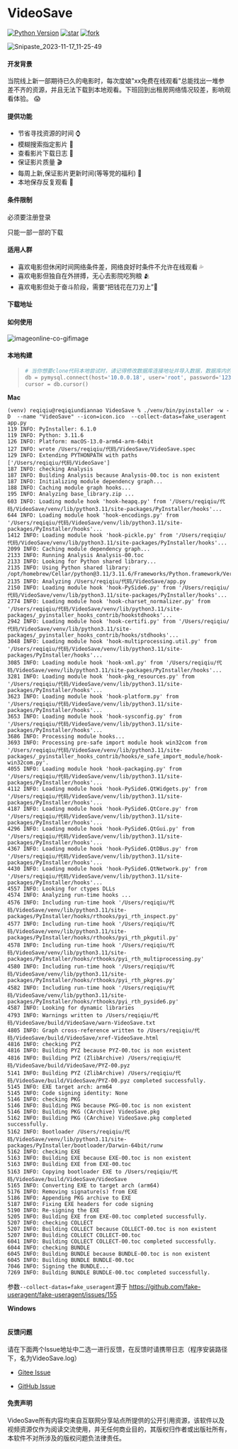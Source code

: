 # VideoSave

[![Python Version](https://img.shields.io/badge/python-3.11+-green)](https://www.python.org)
[![star](https://gitee.com/shiya_liu/VideoSave/badge/star.svg?theme=white)](https://gitee.com/shiya_liu/VideoSave/stargazers)
[![fork](https://gitee.com/shiya_liu/VideoSave/badge/fork.svg?theme=white)](https://gitee.com/shiya_liu/VideoSave/members)

![Snipaste_2023-11-17_11-25-49](assets/Snipaste_2023-11-17_11-25-49.png)

#### 开发背景

当院线上新一部期待已久的电影时，每次度娘"xx免费在线观看"总能找出一堆参差不齐的资源，并且无法下载到本地观看。下班回到出租房网络情况较差，影响观看体验。 😱

#### 提供功能

- 节省寻找资源的时间 ⌚️
- 模糊搜索指定影片 🐴
- 查看影片下载日志 🦜
- 保证影片质量 🎬
- 每周上新,保证影片更新时间(等等党的福利) 🎦
- 本地保存反复观看 🌹

#### 条件限制

必须要注册登录

只能一部一部的下载



#### 适用人群

- 喜欢电影但休闲时间网络条件差，网络良好时条件不允许在线观看 💦
- 喜欢电影但独自在外拼搏，无心去影院吃狗粮 🫂
- 喜欢电影但处于奋斗阶段，需要“把钱花在刀刃上”💪

#### 下载地址



#### 如何使用

![imageonline-co-gifimage](assets/imageonline-co-gifimage.gif)

#### 本地构建

> ```python
> # 当你想要clone代码本地尝试时，请记得修改数据库连接地址并导入数据，数据库内的电影数据请自行寻找资源。
> db = pymysql.connect(host='10.0.0.18', user='root', password='123456', database='video', charset='utf8')
> cursor = db.cursor()
> ```

**Mac**

```shell
(venv) reqiqiu@reqiqiundiannao VideoSave % ./venv/bin/pyinstaller -w -D  --name "VideoSave" --icon=icon.ico  --collect-datas=fake_useragent  app.py 
119 INFO: PyInstaller: 6.1.0
119 INFO: Python: 3.11.6
126 INFO: Platform: macOS-13.0-arm64-arm-64bit
127 INFO: wrote /Users/reqiqiu/代码/VideoSave/VideoSave.spec
129 INFO: Extending PYTHONPATH with paths
['/Users/reqiqiu/代码/VideoSave']
187 INFO: checking Analysis
187 INFO: Building Analysis because Analysis-00.toc is non existent
187 INFO: Initializing module dependency graph...
188 INFO: Caching module graph hooks...
195 INFO: Analyzing base_library.zip ...
603 INFO: Loading module hook 'hook-heapq.py' from '/Users/reqiqiu/代码/VideoSave/venv/lib/python3.11/site-packages/PyInstaller/hooks'...
644 INFO: Loading module hook 'hook-encodings.py' from '/Users/reqiqiu/代码/VideoSave/venv/lib/python3.11/site-packages/PyInstaller/hooks'...
1412 INFO: Loading module hook 'hook-pickle.py' from '/Users/reqiqiu/代码/VideoSave/venv/lib/python3.11/site-packages/PyInstaller/hooks'...
2099 INFO: Caching module dependency graph...
2133 INFO: Running Analysis Analysis-00.toc
2133 INFO: Looking for Python shared library...
2135 INFO: Using Python shared library: /opt/homebrew/Cellar/python@3.11/3.11.6/Frameworks/Python.framework/Versions/3.11/Python
2135 INFO: Analyzing /Users/reqiqiu/代码/VideoSave/app.py
2150 INFO: Loading module hook 'hook-PySide6.py' from '/Users/reqiqiu/代码/VideoSave/venv/lib/python3.11/site-packages/PyInstaller/hooks'...
2774 INFO: Loading module hook 'hook-charset_normalizer.py' from '/Users/reqiqiu/代码/VideoSave/venv/lib/python3.11/site-packages/_pyinstaller_hooks_contrib/hookstdhooks'...
2942 INFO: Loading module hook 'hook-certifi.py' from '/Users/reqiqiu/代码/VideoSave/venv/lib/python3.11/site-packages/_pyinstaller_hooks_contrib/hooks/stdhooks'...
3048 INFO: Loading module hook 'hook-multiprocessing.util.py' from '/Users/reqiqiu/代码/VideoSave/venv/lib/python3.11/site-packages/PyInstaller/hooks'...
3085 INFO: Loading module hook 'hook-xml.py' from '/Users/reqiqiu/代码/VideoSave/venv/lib/python3.11/site-packages/PyInstaller/hooks'...
3281 INFO: Loading module hook 'hook-pkg_resources.py' from '/Users/reqiqiu/代码/VideoSave/venv/lib/python3.11/site-packages/PyInstaller/hooks'...
3623 INFO: Loading module hook 'hook-platform.py' from '/Users/reqiqiu/代码/VideoSave/venv/lib/python3.11/site-packages/PyInstaller/hooks'...
3653 INFO: Loading module hook 'hook-sysconfig.py' from '/Users/reqiqiu/代码/VideoSave/venv/lib/python3.11/site-packages/PyInstaller/hooks'...
3686 INFO: Processing module hooks...
3693 INFO: Processing pre-safe import module hook win32com from '/Users/reqiqiu/代码/VideoSave/venv/lib/python3.11/site-packages/_pyinstaller_hooks_contrib/hooks/e_safe_import_module/hook-win32com.py'.
4055 INFO: Loading module hook 'hook-packaging.py' from '/Users/reqiqiu/代码/VideoSave/venv/lib/python3.11/site-packages/PyInstaller/hooks'...
4112 INFO: Loading module hook 'hook-PySide6.QtWidgets.py' from '/Users/reqiqiu/代码/VideoSave/venv/lib/python3.11/site-packages/PyInstaller/hooks'...
4187 INFO: Loading module hook 'hook-PySide6.QtCore.py' from '/Users/reqiqiu/代码/VideoSave/venv/lib/python3.11/site-packages/PyInstaller/hooks'...
4296 INFO: Loading module hook 'hook-PySide6.QtGui.py' from '/Users/reqiqiu/代码/VideoSave/venv/lib/python3.11/site-packages/PyInstaller/hooks'...
4367 INFO: Loading module hook 'hook-PySide6.QtDBus.py' from '/Users/reqiqiu/代码/VideoSave/venv/lib/python3.11/site-packages/PyInstaller/hooks'...
4430 INFO: Loading module hook 'hook-PySide6.QtNetwork.py' from '/Users/reqiqiu/代码/VideoSave/venv/lib/python3.11/site-packages/PyInstaller/hooks'...
4557 INFO: Looking for ctypes DLLs
4574 INFO: Analyzing run-time hooks ...
4576 INFO: Including run-time hook '/Users/reqiqiu/代码/VideoSave/venv/lib/python3.11/site-packages/PyInstaller/hooks/rthooks/pyi_rth_inspect.py'
4577 INFO: Including run-time hook '/Users/reqiqiu/代码/VideoSave/venv/lib/python3.11/site-packages/PyInstaller/hooks/rthooks/pyi_rth_pkgutil.py'
4578 INFO: Including run-time hook '/Users/reqiqiu/代码/VideoSave/venv/lib/python3.11/site-packages/PyInstaller/hooks/rthooks/pyi_rth_multiprocessing.py'
4580 INFO: Including run-time hook '/Users/reqiqiu/代码/VideoSave/venv/lib/python3.11/site-packages/PyInstaller/hooks/rthooks/pyi_rth_pkgres.py'
4582 INFO: Including run-time hook '/Users/reqiqiu/代码/VideoSave/venv/lib/python3.11/site-packages/PyInstaller/hooks/rthooks/pyi_rth_pyside6.py'
4587 INFO: Looking for dynamic libraries
4793 INFO: Warnings written to /Users/reqiqiu/代码/VideoSave/build/VideoSave/warn-VideoSave.txt
4805 INFO: Graph cross-reference written to /Users/reqiqiu/代码/VideoSave/build/VideoSave/xref-VideoSave.html
4816 INFO: checking PYZ
4816 INFO: Building PYZ because PYZ-00.toc is non existent
4816 INFO: Building PYZ (ZlibArchive) /Users/reqiqiu/代码/VideoSave/build/VideoSave/PYZ-00.pyz
5141 INFO: Building PYZ (ZlibArchive) /Users/reqiqiu/代码/VideoSave/build/VideoSave/PYZ-00.pyz completed successfully.
5145 INFO: EXE target arch: arm64
5145 INFO: Code signing identity: None
5146 INFO: checking PKG
5146 INFO: Building PKG because PKG-00.toc is non existent
5146 INFO: Building PKG (CArchive) VideoSave.pkg
5162 INFO: Building PKG (CArchive) VideoSave.pkg completed successfully.
5162 INFO: Bootloader /Users/reqiqiu/代码/VideoSave/venv/lib/python3.11/site-packages/PyInstaller/bootloader/Darwin-64bit/runw
5162 INFO: checking EXE
5163 INFO: Building EXE because EXE-00.toc is non existent
5163 INFO: Building EXE from EXE-00.toc
5163 INFO: Copying bootloader EXE to /Users/reqiqiu/代码/VideoSave/build/VideoSave/VideoSave
5165 INFO: Converting EXE to target arch (arm64)
5176 INFO: Removing signature(s) from EXE
5186 INFO: Appending PKG archive to EXE
5187 INFO: Fixing EXE headers for code signing
5190 INFO: Re-signing the EXE
5205 INFO: Building EXE from EXE-00.toc completed successfully.
5207 INFO: checking COLLECT
5207 INFO: Building COLLECT because COLLECT-00.toc is non existent
5207 INFO: Building COLLECT COLLECT-00.toc
6041 INFO: Building COLLECT COLLECT-00.toc completed successfully.
6044 INFO: checking BUNDLE
6045 INFO: Building BUNDLE because BUNDLE-00.toc is non existent
6045 INFO: Building BUNDLE BUNDLE-00.toc
7046 INFO: Signing the BUNDLE...
7269 INFO: Building BUNDLE BUNDLE-00.toc completed successfully.

```

参数`--collect-datas=fake_useragent`源于 https://github.com/fake-useragent/fake-useragent/issues/155

**Windows**

```shell
```



#### 反馈问题

请在下面两个Issue地址中二选一进行反馈，在反馈时请携带日志（程序安装路径下，名为VideoSave.log）

- [Gitee Issue](https://gitee.com/shiya_liu/VideoSave/issues)

- [GitHub Issue](https://github.com/LiuShiYa-github/VideoSave/issues)



#### 免责声明
VideoSave所有内容均来自互联网分享站点所提供的公开引用资源，该软件以及视频资源仅作为阅读交流使用，并无任何商业目的，其版权归作者或出版社所有，本软件不对所涉及的版权问题负法律责任。







